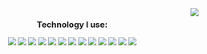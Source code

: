 

<img align="right" src="https://github-readme-stats.vercel.app/api/top-langs/?username=bartoszsiedlecki&theme=github_dark">
<h3 align="center">Technology I use:</h3>
<div align="center">
  <img src="https://img.shields.io/badge/Angular-DD0031?logo=Angular&logoColor=ffffff&style=for-the-badge" />
  <img src="https://img.shields.io/badge/TypeScript-3178C6?logo=TypeScript&logoColor=ffffff&style=for-the-badge" />
  <img src="https://img.shields.io/badge/JavaScript-F7DF1E?logo=JavaScript&logoColor=000000&style=for-the-badge" />
  <img src="https://img.shields.io/badge/node.js-6DA55F?style=for-the-badge&logo=node.js&logoColor=white" />
  <img src="https://img.shields.io/badge/HTML5-E34F26?logo=HTML5&logoColor=ffffff&style=for-the-badge" />
  <img src="https://img.shields.io/badge/CSS3-1572B6?logo=CSS3&logoColor=ffffff&style=for-the-badge" />
  <img src="https://img.shields.io/badge/Sass-CC6699?logo=Sass&logoColor=ffffff&style=for-the-badge" />
  <img src="https://img.shields.io/badge/Tailwind-06B6D4?logo=Tailwind CSS&logoColor=ffffff&style=for-the-badge" />
  <img src="https://img.shields.io/badge/PostgreSQL-4169E1?logo=PostgreSQL&logoColor=ffffff&style=for-the-badge" />
  <img src="https://img.shields.io/badge/MySQL-4479A1?logo=MySQL&logoColor=ffffff&style=for-the-badge" />
  <img src="https://img.shields.io/badge/Git-F05032?logo=Git&logoColor=ffffff&style=for-the-badge" />
  <img src="https://img.shields.io/badge/GitHub-181717?logo=GitHub&logoColor=ffffff&style=for-the-badge" />
  <img src="https://img.shields.io/badge/figma-%23F24E1E.svg?style=for-the-badge&logo=figma&logoColor=white" />
</div>
